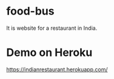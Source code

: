 # food-bus
It is website for a restaurant in India.

# Demo on Heroku 

https://indianrestaurant.herokuapp.com/
